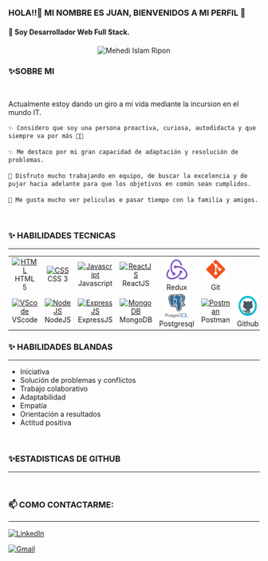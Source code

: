 ### HOLA!!👋 MI NOMBRE ES JUAN, BIENVENIDOS A MI PERFIL 👋

#### 🌱 Soy Desarrollador Web Full Stack.

<p align="center">

<img align="center" height="250" width="400" alt="Mehedi Islam Ripon" src="https://cdn4.josefacchin.com/wp-content/uploads/2020/02/como-quitar-el-fondo-de-una-imagen.png" />

<br>

### ✨SOBRE MI

<br>


  Actualmente estoy dando un giro a mi vida mediante la incursion en el mundo IT.

    ✨ Considero que soy una persona proactiva, curiosa, autodidacta y que siempre va por más 💪💪

    ✨ Me destaco por mi gran capacidad de adaptación y resolución de problemas.

    💖 Disfruto mucho trabajando en equipo, de buscar la excelencia y de pujar hacia adelante para que los objetivos en común sean cumplidos.

    💖 Me gusta mucho ver peliculas e pasar tiempo con la familia y amigos. 

<br>

### ✨ HABILIDADES TECNICAS
<hr/>

<table align="center">
  <tr>
    <td align="center" width="96">
      <a href="#">
        <img src="https://upload.wikimedia.org/wikipedia/commons/6/61/HTML5_logo_and_wordmark.svg" width="48" height="48" alt="HTML" />
      </a>
      <br>HTML 5
    </td>
    <td align="center" width="96">
      <a href="#">
        <img src="https://upload.wikimedia.org/wikipedia/commons/d/d5/CSS3_logo_and_wordmark.svg" width="48" height="48" alt="CSS" />
      </a>
      <br>CSS 3
    </td>
    <td align="center" width="96">
      <a href="#">
        <img src="https://upload.wikimedia.org/wikipedia/commons/9/99/Unofficial_JavaScript_logo_2.svg" width="48" height="48" alt="Javascript" />
      </a>
      <br>Javascript
    </td>
    <td align="center" width="96">
      <a href="#">
        <img src="https://www.vectorlogo.zone/logos/reactjs/reactjs-icon.svg" width="48" height="48" alt="ReactJS" />
      </a>
      <br>ReactJS
    </td>
    <td align="center" width="96">
      <a href="#">
        <img src="https://raw.githubusercontent.com/sachinverma53121/sachinverma53121/master/icons/redux.png" width="48" height="48" alt="Redux" />
      </a>
      <br>Redux
    <td align="center" width="96">
      <a href="#">
        <img src="https://raw.githubusercontent.com/sachinverma53121/sachinverma53121/master/icons/git.png" width="48" height="48" alt="Git" />
      </a>
      <br>Git
    </td>
  </tr>
    </td>
  <tr align="center">
   <!-- <td align="center" width="96">
      <a href="#">
       <img src="./img/vercel.svg" width="48" height="48" alt="Git" />
      </a>
      <br>Vercel
    </td>-->
    <td align="center"  width="96">
      <a href="#">
        <img src="https://upload.wikimedia.org/wikipedia/commons/9/9a/Visual_Studio_Code_1.35_icon.svg" width="48" height="48" alt="VScode" />
      </a>
      <br>VScode
    </td>
    <td align="center" width="96">
      <a href="#">
        <img src="https://upload.wikimedia.org/wikipedia/commons/d/d9/Node.js_logo.svg" width="48" height="48" alt="NodeJS" />
      </a>
      <br>NodeJS
    </td>
    <td align="center" width="96"> 
      <a href="#" >
        <img src="https://www.vectorlogo.zone/logos/expressjs/expressjs-icon.svg" width="48" height="48" alt="ExpressJS" />
      </a>
      <br>ExpressJS
    </td>
    <td align="center" width="96">
      <a href="#">
        <img src="https://www.vectorlogo.zone/logos/mongodb/mongodb-icon.svg" width="48" height="48" alt="MongoDB" />
      </a>
      <br>MongoDB
    </td> 
    <td align="center" width="96">
      <a href="#">
        <img src="https://raw.githubusercontent.com/sachinverma53121/sachinverma53121/master/icons/psql.png" width="48" height="48" alt="Postgresql" />
      </a>
      <br>Postgresql
    </td>
     <td align="center" width="96">
      <a href="#">
        <img src="https://www.vectorlogo.zone/logos/getpostman/getpostman-icon.svg" width="48" height="48" alt="Postman" />
      </a>
      <br>Postman
    </td> 
    <td align="center"  width="96">
      <a href="#">
        <img src="https://raw.githubusercontent.com/sachinverma53121/sachinverma53121/master/icons/github.png" width="48" height="48" alt="Github" />
      </a>
      <br>Github
    </td>
    <td align="center"  width="96">
      <a href="#">
        <img src="https://upload.wikimedia.org/wikipedia/commons/d/db/Npm-logo.svg" width="48" height="48" alt="npm" />
      </a>
      <br>npm
    </td>
  </tr>
</table>


### ✨ HABILIDADES BLANDAS
<hr/>

- Iniciativa 
- Solución de problemas y conflictos
- Trabajo colaborativo
- Adaptabilidad
- Empatía
- Orientación a resultados
- Actitud positiva

<br>

### ✨ESTADISTICAS DE GITHUB
<hr/>
<!--
![Anurag's github stats](https://github-readme-stats.vercel.app/api?username=juans072&show_icons=true&theme=radical&hide=contribs,prs&theme=buefy)[![Top Langs](https://github-readme-stats.vercel.app/api/top-langs/?username=juans072&layout=compact)](https://github.com/juans072/github-readme-stats)
-->


<br>

### 📫 COMO CONTACTARME:
<hr/>

<p >
<!-- <table ="center"> -->
  <!-- <td align="center" width="96"> -->
    <a href="https://www.linkedin.com/in/juansequeira/" target="_blank"><img alt="LinkedIn" width="25px" src="./img/Linkedin.svg" align="center"></a>
  <!-- </td> -->
  </p>  
  <p >
  <!-- <td align="center" width="96"> -->
    <a href="maito:juancarlossequeira07@gmail.com" target="_blank"><img alt="Gmail" width="25px" src="./img/Gmail.svg"></a> 
  <!-- </td> -->
  <!-- </table> -->
</p>  


